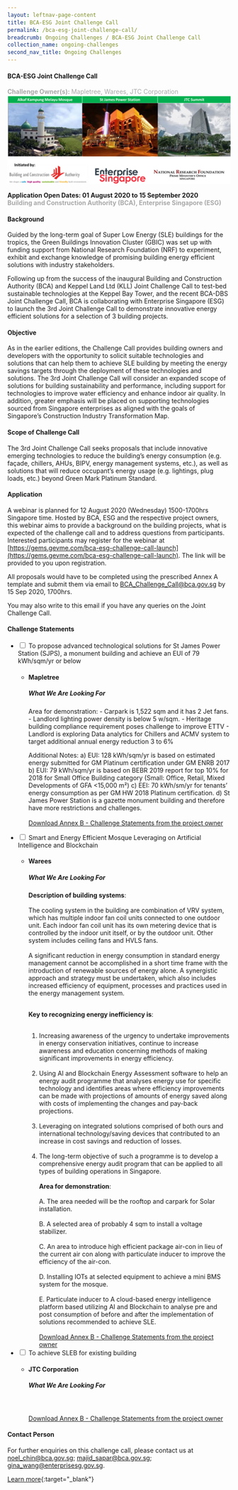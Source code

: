 ```yaml
---
layout: leftnav-page-content
title: BCA-ESG Joint Challenge Call 
permalink: /bca-esg-joint-challenge-call/
breadcrumb: Ongoing Challenges / BCA-ESG Joint Challenge Call 
collection_name: ongoing-challenges
second_nav_title: Ongoing Challenges
---
```


#### BCA-ESG Joint Challenge Call 
<font color="#a9a9a9"><b>Challenge Owner(s): </b>Mapletree, Warees, JTC Corporation</font>
[![1](/images/ongoing-challenges/BCA-ESG-joint-challenge.jpg)](https://www.sleb.sg/News/NewsDetails/1223)

**Application Open Dates: 01 August 2020 to 15 September 2020**<br>
<font color=" #a9a9a9"><b>Building and Construction Authority (BCA), Enterprise Singapore (ESG)</b></font>
<h4>Background</h4>

Guided by the long-term goal of Super Low Energy (SLE) buildings for the tropics, the Green Buildings Innovation Cluster (GBIC) was set up with funding support from National Research Foundation (NRF) to experiment, exhibit and exchange knowledge of promising building energy efficient solutions with industry stakeholders.


Following up from the success of the inaugural Building and Construction Authority (BCA) and Keppel Land Ltd (KLL) Joint Challenge Call to test-bed sustainable technologies at the Keppel Bay Tower, and the recent BCA-DBS Joint Challenge Call, BCA is collaborating with Enterprise Singapore (ESG) to launch the 3rd Joint Challenge Call to demonstrate innovative energy efficient solutions for a selection of 3 building projects.

<h4>Objective</h4>

As in the earlier editions, the Challenge Call provides building owners and developers with the opportunity to solicit suitable technologies and solutions that can help them to achieve SLE building by meeting the energy savings targets through the deployment of these technologies and solutions.  The 3rd Joint Challenge Call will consider an expanded scope of solutions for building sustainability and performance, including support for technologies to improve water efficiency and enhance indoor air quality.  In addition, greater emphasis will be placed on supporting technologies sourced from Singapore enterprises as aligned with the goals of Singapore’s Construction Industry Transformation Map.

<h4>Scope of Challenge Call</h4>

The 3rd Joint Challenge Call seeks proposals that include innovative emerging technologies to reduce the building’s energy consumption (e.g. façade, chillers, AHUs, BIPV, energy management systems, etc.), as well as solutions that will reduce occupant’s energy usage (e.g. lightings, plug loads, etc.) beyond Green Mark Platinum Standard.

<h4>Application</h4>

A webinar is planned for 12 August 2020 (Wednesday) 1500-1700hrs Singapore time. Hosted by BCA, ESG and the respective project owners, this webinar aims to provide a background on the building projects, what is expected of the challenge call and to address questions from participants. Interested participants may register for the webinar at [https://gems.gevme.com/bca-esg-challenge-call-launch](https://gems.gevme.com/bca-esg-challenge-call-launch). The link will be provided to you upon registration.

All proposals would have to be completed using the prescribed Annex A template and submit them via email to <a style="text-decoration: none" href = "mailto: BCA_Challenge_Call@bca.gov.sg">BCA_Challenge_Call@bca.gov.sg</a> by 15 Sep 2020, 1700hrs.   

You may also write to this email if you have any queries on the Joint Challenge Call.

<!-- start of wrapper div -->
<!-- start of first drop down box -->
<div id="wrapper"> 
  <h4> Challenge Statements</h4>
<ul>
  <li>
    <input type="checkbox" id="list-item-1">
    <label for="list-item-1" class="first">To propose advanced technological solutions for St James Power Station (SJPS), a
monument building and achieve an EUI of 79 kWh/sqm/yr or below</label>
        <ul>
          <li><b><h4>Mapletree</h4></b>
            <h5>What We Are Looking For</h5>
Area for demonstration:
- Carpark is 1,522 sqm and it has 2 Jet fans.
- Landlord lighting power density is below 5 w/sqm.
- Heritage building compliance requirement poses challenge to improve ETTV
- Landlord is exploring Data analytics for Chillers and ACMV system to target
additional annual energy reduction 3 to 6%
            
Additional Notes:
a) EUI: 128 kWh/sqm/yr is based on estimated energy submitted for GM Platinum
certification under GM ENRB 2017
b) EUI: 79 kWh/sqm/yr is based on BEBR 2019 report for top 10% for 2018 for
Small Office Building category (Small: Office, Retail, Mixed Developments of GFA
<15,000 m²)
c) EEI: 70 kWh/sm/yr for tenants’ energy consumption as per GM HW 2018
Platinum certification.
d) St James Power Station is a gazette monument building and therefore have more
restrictions and challenges.
<br><br>
<a href="https://www.sleb.sg/UserFiles/Resource/GBIC/3rd%20Challenge%20Call/Annex%20B%20-%20Challenge%20Statements%20from%20the%20project%20owner.zip" >Download Annex B - Challenge Statements from the project owner</a>
      </li>
     </ul>
   </li>
<!-- end of first drop down box -->
<!-- start of first drop down box -->
    <li>
    <input type="checkbox" id="list-item-2">
    <label for="list-item-2">Smart and Energy Efficient Mosque Leveraging on Artificial Intelligence and
Blockchain</label>
      <ul>
        <li><b><h4>Warees</h4></b>
     
<h5>What We Are Looking For</h5>

<b>Description of building systems</b>:<br><br>
The cooling system in the building are combination of VRV system, which has multiple
indoor fan coil units connected to one outdoor unit. Each indoor fan coil unit has its
own metering device that is controlled by the indoor unit itself, or by the outdoor unit.
Other system includes ceiling fans and HVLS fans.<br><br>
A significant reduction in energy consumption in standard energy management cannot
be accomplished in a short time frame with the introduction of renewable sources of
energy alone. A synergistic approach and strategy must be undertaken, which also
includes increased efficiency of equipment, processes and practices used in the
energy management system. <br><br>

<b>Key to recognizing energy inefficiency is</b>:<br><br>
1) Increasing awareness of the urgency to undertake improvements in energy
conservation initiatives, continue to increase awareness and education
concerning methods of making significant improvements in energy efficiency.<br><br>
2) Using AI and Blockchain Energy Assessment software to help an energy
audit programme that analyses energy use for specific technology and identifies
areas where efficiency improvements can be made with projections of amounts
of energy saved along with costs of implementing the changes and pay-back
projections.<br><br>
3) Leveraging on integrated solutions comprised of both ours and international
technology/saving devices that contributed to an increase in cost savings and
reduction of losses.<br><br>
4) The long-term objective of such a programme is to develop a comprehensive
energy audit program that can be applied to all types of building operations in
Singapore.<br><br>
<b>Area for demonstration</b>:<br><br>
A. The area needed will be the rooftop and carpark for Solar installation.<br><br>
B. A selected area of probably 4 sqm to install a voltage stabilizer.<br><br>
C. An area to introduce high efficient package air-con in lieu of the current air
con along with particulate inducer to improve the efficiency of the air-con.<br><br>
D. Installing IOTs at selected equipment to achieve a mini BMS system for the
mosque.<br><br>
E. Particulate inducer to A cloud-based energy intelligence platform based 
utilizing AI and Blockchain to analyse pre and post consumption of before
and after the implementation of solutions recommended to achieve SLE.<br><br>
<a href="https://www.sleb.sg/UserFiles/Resource/GBIC/3rd%20Challenge%20Call/Annex%20B%20-%20Challenge%20Statements%20from%20the%20project%20owner.zip" target="_blank" >Download Annex B - Challenge Statements from the project owner</a>
        </li>
      </ul>
    </li>
<!-- end of second drop down box -->
<!-- start of third drop down box -->
<li>
    <input type="checkbox" id="list-item-3">
    <label for="list-item-3">To achieve SLEB for existing building </label>
      <ul>
        <li><b><h4>JTC Corporation</h4></b>
<h5>What We Are Looking For</h5>
<br><br>
<a href="https://www.sleb.sg/UserFiles/Resource/GBIC/3rd%20Challenge%20Call/Annex%20B%20-%20Challenge%20Statements%20from%20the%20project%20owner.zip" target="_blank" >Download Annex B - Challenge Statements from the project owner</a>
        </li>
      </ul>
    </li>
    
<!-- end of drop down box 3-->
</ul>
</div>

<h4>Contact Person</h4>

For further enquiries on this challenge call, please contact us at <a style="text-decoration: none" href = "mailto: noel_chin@bca.gov.sg">noel_chin@bca.gov.sg</a>; <a style="text-decoration: none" href = "mailto: majid_sapar@bca.gov.sg">majid_sapar@bca.gov.sg</a>; <a style="text-decoration: none" href = "mailto: gina_wang@enterprisesg.gov.sg">gina_wang@enterprisesg.gov.sg</a>.

[Learn more](https://www.sleb.sg/News/NewsDetails/1223){:target="_blank"}

